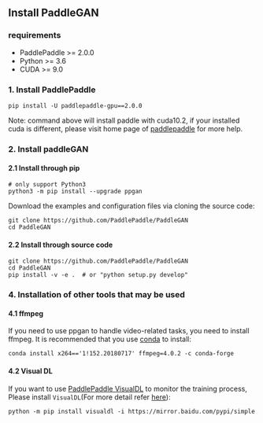 ## Install PaddleGAN

### requirements

* PaddlePaddle >= 2.0.0
* Python >= 3.6
* CUDA >= 9.0

### 1. Install PaddlePaddle
```
pip install -U paddlepaddle-gpu==2.0.0
```

Note: command above will install paddle with cuda10.2, if your installed cuda is different, please visit home page of [paddlepaddle](https://www.paddlepaddle.org.cn/install/quick) for more help.

### 2. Install paddleGAN

#### 2.1 Install through pip

```
# only support Python3
python3 -m pip install --upgrade ppgan
```

Download the examples and configuration files via cloning the source code:

```
git clone https://github.com/PaddlePaddle/PaddleGAN
cd PaddleGAN
```

#### 2.2 Install through source code

```
git clone https://github.com/PaddlePaddle/PaddleGAN
cd PaddleGAN
pip install -v -e .  # or "python setup.py develop"
```

### 4. Installation of other tools that may be used

#### 4.1 ffmpeg

If you need to use ppgan to handle video-related tasks, you need to install ffmpeg. It is recommended that you use [conda](https://docs.conda.io/en/latest/miniconda.html) to install:

```
conda install x264=='1!152.20180717' ffmpeg=4.0.2 -c conda-forge
```

#### 4.2 Visual DL
If you want to use [PaddlePaddle VisualDL](https://github.com/PaddlePaddle/VisualDL) to monitor the training process, Please install `VisualDL`(For more detail refer [here](./get_started.md)):

```
python -m pip install visualdl -i https://mirror.baidu.com/pypi/simple
```

